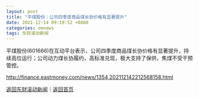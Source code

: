 ```yaml
---
layout: post
title: "平煤股份：公司四季度商品煤长协价格有显著提升"
date: 2021-12-14 09:19:52 +0800
categories: emnews
tags: 东财滚动新闻
---
```


平煤股份(601666)在互动平台表示，公司四季度商品煤长协价格有显著提升，持续高位运行；公司动力煤长协履约，高标准兑现，极大支持了保供，焦煤不受干预管控。

<http://finance.eastmoney.com/news/1354,202112142212568158.html>

[返回东财滚动新闻](//finews.withounder.com/emnews/)｜[返回首页](//finews.withounder.com/)